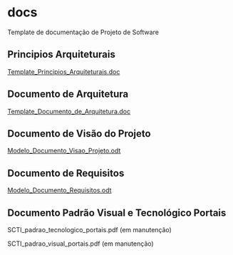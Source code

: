 # docs
Template de documentação de Projeto de Software

## Principios Arquiteturais
[Template_Principios_Arquiteturais.doc](https://github.com/goias/docs/blob/master/Template_Principios_Arquiteturais.doc)

## Documento de Arquitetura
[Template_Documento_de_Arquitetura.doc](https://github.com/goias/docs/blob/master/Template_Documento_de_Arquitetura.doc)

## Documento de Visão do Projeto
[Modelo_Documento_Visao_Projeto.odt](https://github.com/goias/docs/blob/master/Modelo_Documento_Visao_Projeto.odt)

## Documento de Requisitos
[Modelo_Documento_Requisitos.odt](https://github.com/goias/docs/blob/master/Modelo_Documento_Requisitos.odt)

## Documento Padrão Visual e Tecnológico Portais
SCTI_padrao_tecnologico_portais.pdf (em manutenção)

SCTI_padrao_visual_portais.pdf (em manutenção)


